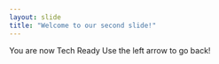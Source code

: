 ```yaml
---
layout: slide
title: "Welcome to our second slide!"
---
```

You are now Tech Ready
Use the left arrow to go back!
